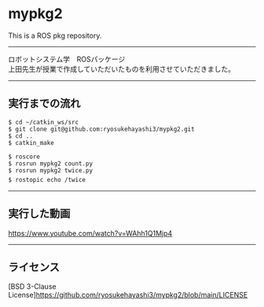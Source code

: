 # mypkg2
This is a ROS pkg repository.  
***
ロボットシステム学　ROSパッケージ  
上田先生が授業で作成していただいたものを利用させていただきました。  
***
## 実行までの流れ  
`$ cd ~/catkin_ws/src`  
`$ git clone git@github.com:ryosukehayashi3/mypkg2.git`  
`$ cd ..`  
`$ catkin_make` 

`$ roscore`  
`$ rosrun mypkg2 count.py`  
`$ rosrun mypkg2 twice.py`  
`$ rostopic echo /twice`　　
***
## 実行した動画
https://www.youtube.com/watch?v=WAhh1Q1Mjp4  
***
## ライセンス
[BSD 3-Clause License]https://github.com/ryosukehayashi3/mypkg2/blob/main/LICENSE

